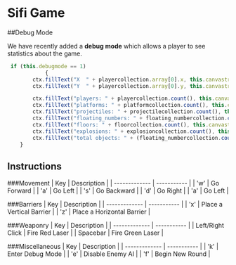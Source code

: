 # Sifi Game

##Debug Mode

We have recently added a __debug mode__ which allows a player to see statistics about the game.

```javascript
 if (this.debugmode == 1)
            {
        ctx.fillText("X  " + playercollection.array[0].x, this.canvastranslatex + 20, this.canvastranslatey + cheight-30);
        ctx.fillText("Y  " + playercollection.array[0].y, this.canvastranslatex + 20, this.canvastranslatey + cheight - 50);

        ctx.fillText("players: " + playercollection.count(), this.canvastranslatex + cwidth - 300, this.canvastranslatey + cheight - 150);
        ctx.fillText("platforms: " + platformcollection.count(), this.canvastranslatex + cwidth - 300, this.canvastranslatey + cheight - 130);
        ctx.fillText("projectiles: " + projectilecollection.count(), this.canvastranslatex + cwidth - 300, this.canvastranslatey + cheight - 110);
        ctx.fillText("floating_numbers: " + floating_numbercollection.count(), this.canvastranslatex + cwidth - 300, this.canvastranslatey + cheight - 90);
        ctx.fillText("floors: " + floorcollection.count(), this.canvastranslatex + cwidth - 300, this.canvastranslatey + cheight - 70);
        ctx.fillText("explosions: " + explosioncollection.count(), this.canvastranslatex + cwidth - 300, this.canvastranslatey + cheight - 50);
        ctx.fillText("total objects: " + (floating_numbercollection.count() + playercollection.count() + projectilecollection.count() + platformcollection.count() + floorcollection.count() + explosioncollection.count()), this.canvastranslatex + cwidth - 300, this.canvastranslatey + cheight - 30);
    }
 ```

## Instructions

###Movement
| Key | Description          |
| ------------- | ----------- |
| 'w' | Go Forward |
| 'a' | Go Left |
| 's' | Go Backward |
| 'd' | Go Right |
| 'a' | Go Left |

###Barriers
| Key | Description          |
| ------------- | ----------- |
| 'x' | Place a Vertical Barrier |
| 'z' | Place a Horizontal Barrier |

###Weaponry
| Key | Description          |
| ------------- | ----------- |
| Left/Right Click | Fire Red Laser |
| Spacebar | Fire Green Laser |

###Miscellaneous
| Key | Description          |
| ------------- | ----------- |
| 'k' | Enter Debug Mode |
| 'e' | Disable Enemy AI |
| 'f' | Begin New Round |
